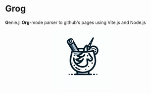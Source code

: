 # Grog
**G**enie.jl **Org**-mode parser to github's pages using Vite.js and Node.js
<p align="center"><img src="/grog_icon.jfif" width="192"></p>

